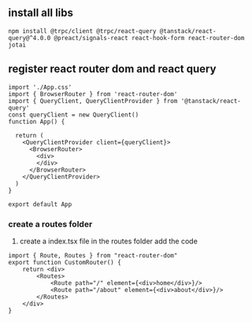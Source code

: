 ## install all libs

```
npm install @trpc/client @trpc/react-query @tanstack/react-query@^4.0.0 @preact/signals-react react-hook-form react-router-dom jotai 
```

## register react router dom and react query
```
import './App.css'
import { BrowserRouter } from 'react-router-dom'
import { QueryClient, QueryClientProvider } from '@tanstack/react-query'
const queryClient = new QueryClient()
function App() {

  return (
    <QueryClientProvider client={queryClient}>
      <BrowserRouter>
        <div>
        </div>
      </BrowserRouter>
    </QueryClientProvider>
  )
}

export default App
```

### create a routes folder
1. create a index.tsx file in the routes folder add the code 
```
import { Route, Routes } from "react-router-dom"
export function CustomRouter() {
    return <div>
        <Routes>
            <Route path="/" element={<div>home</div>}/>
            <Route path="/about" element={<div>about</div>}/>
        </Routes>
    </div>
} 
```
